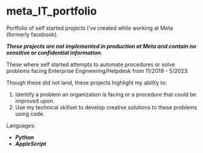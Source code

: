 # meta_IT_portfolio
Portfolio of self started projects I've created while working at Meta (formerly facebook).

***These projects are not implemented in production at Meta and contain no sensitive or confidential information.***

These where self started attempts to automate procedures or solve problems facing Enterprise Engineering/Helpdesk from 11/2019 - 5/2023.

Though these did not land, these projects highlight my ability to:
1. Identify a problem an organization is facing or a procedure that could be improved upon.
2. Use my technical skillset to develop creative solutions to these problems using code.


Languages:
- ***Python***
- ***AppleScript***



